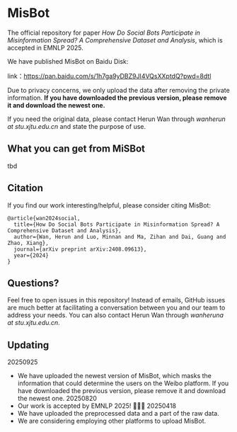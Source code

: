 # MisBot

The official repository for paper *How Do Social Bots Participate in Misinformation Spread? A Comprehensive Dataset and Analysis*, which is accepted in EMNLP 2025.

We have published MisBot on Baidu Disk:

link：https://pan.baidu.com/s/1h7ga9yDBZ9JI4VQsXXptdQ?pwd=8dtl

Due to privacy concerns, we only upload the data after removing the private information. **If you have downloaded the previous version, please remove it and download the newest one.**

If you need the original data, please contact Herun Wan through *wanherun at stu.xjtu.edu.cn* and state the purpose of use.

## What you can get from MiSBot

tbd

## Citation
If you find our work interesting/helpful, please consider citing MisBot:
```
@article{wan2024social,
  title={How Do Social Bots Participate in Misinformation Spread? A Comprehensive Dataset and Analysis},
  author={Wan, Herun and Luo, Minnan and Ma, Zihan and Dai, Guang and Zhao, Xiang},
  journal={arXiv preprint arXiv:2408.09613},
  year={2024}
}
```

## Questions?
Feel free to open issues in this repository! Instead of emails, GitHub issues are much better at facilitating a conversation between you and our team to address your needs. You can also contact Herun Wan through *wanheruna at stu.xjtu.edu.cn*.

## Updating
20250925
- We have uploaded the newest version of MisBot, which masks the information that could determine the users on the Weibo platform. If you have downloaded the previous version, please remove it and download the newest one.
20250820
- Our work is accepted by EMNLP 2025! 🎉🎉🎉
20250418
- We have uploaded the preprocessed data and a part of the raw data.
- We are considering employing other platforms to upload MisBot.

